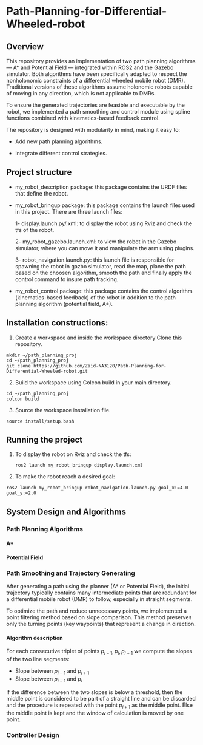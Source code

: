 # Path-Planning-for-Differential-Wheeled-robot


## Overview
This repository provides an implementation of two path planning algorithms — A* and Potential Field — integrated within ROS2 and the Gazebo simulator. Both algorithms have been specifically adapted to respect the nonholonomic constraints of a differential wheeled mobile robot (DMR). Traditional versions of these algorithms assume holonomic robots capable of moving in any direction, which is not applicable to DMRs.

To ensure the generated trajectories are feasible and executable by the robot, we implemented a path smoothing and control module using spline functions combined with kinematics-based feedback control.

The repository is designed with modularity in mind, making it easy to:

- Add new path planning algorithms.

- Integrate different control strategies.
## Project structure
- my_robot_description package: this package contains the URDF files that define the robot.
- my_robot_bringup package: this package contains the launch files used in this project. There are three launch files:
  
  1- display.launch.py/.xml: to display the robot using Rviz and check the tfs of the robot.
  
  2- my_robot_gazebo.launch.xml: to view the robot in the Gazebo simulator, where you can move it and manipulate the arm using plugins.
  
  3- robot_navigation.launch.py: this launch file is responsible for spawning the robot in gazbo simulator, read the map, plane the path based on the choosen algorithm, smooth the path and finally apply the control command to insure path tracking.
  
- my_robot_control package: this package contains the control algorithm (kinematics-based feedback) of the robot in addition to the path planning algorithm (potential field, A*).

## Installation constructions:
1. Create a workspace and inside the workspace directory Clone this repository.

```
mkdir ~/path_planning_proj
cd ~/path_planning_proj
git clone https://github.com/Zaid-NA3120/Path-Planning-for-Differential-Wheeled-robot.git
```
2. Build the workspace using Colcon build in your main directory.

```
cd ~/path_planning_proj
colcon build 
```
3. Source the workspace installation file.
```
source install/setup.bash
```
## Running the project
1. To display the robot on Rviz and check the tfs:
   ```
   ros2 launch my_robot_bringup display.launch.xml
   ```
2. To make the robot reach a desired goal:

```   
ros2 launch my_robot_bringup robot_navigation.launch.py goal_x:=4.0 goal_y:=2.0
```
## System Design and Algorithms

### Path Planning Algorithms

#### A*

#### Potential Field

### Path Smoothing and Trajectory Generating

After generating a path using the planner (A* or Potential Field), the initial trajectory typically contains many intermediate points that are redundant for a differential mobile robot (DMR) to follow, especially in straight segments.

To optimize the path and reduce unnecessary points, we implemented a point filtering method based on slope comparison. This method preserves only the turning points (key waypoints) that represent a change in direction.
#### Algorithm description

For each consecutive triplet of points $p_{i-1}, p_i, p_{i+1}$ we compute the slopes of the two line segments:
- Slope between $p_{i-1}$ and $p_{i+1}$
- Slope between $p_{i-1}$ and $p_{i}$

If the difference between the two slopes is below a threshold, then the middle point is considered to be part of a straight line and can be discarded and the procedure is repeated with the point $p_{i+1}$ as the middle point. Else the middle point is kept and the window of calculation is moved by one point.

### Controller Design

